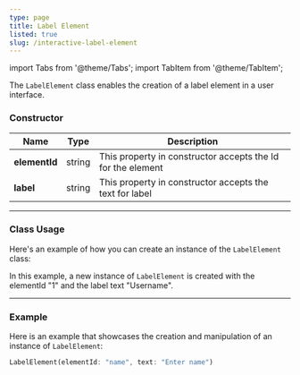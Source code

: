 ```yaml
---
type: page
title: Label Element
listed: true
slug: /interactive-label-element
---
```


import Tabs from '@theme/Tabs';
import TabItem from '@theme/TabItem';

The `LabelElement` class enables the creation of a label element in a user interface.

### Constructor

| Name | Type | Description | 
| ---- | ---- | ---- | 
| **elementId** | string | This property in constructor accepts the Id for the element | 
| **label** | string | This property in constructor accepts the text for label |

---

### Class Usage

Here's an example of how you can create an instance of the `LabelElement` class:

In this example, a new instance of `LabelElement` is created with the elementId "1" and the label text "Username".

---

### Example

Here is an example that showcases the creation and manipulation of an instance of `LabelElement`:

<Tabs>

<TabItem value="Dart" label="Dart">

```dart
LabelElement(elementId: "name", text: "Enter name")
```

</TabItem>

</Tabs>
